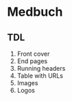 # Medbuch

## TDL

1. Front cover
2. End pages
3. Running headers
4. Table with URLs
5. Images
6. Logos
